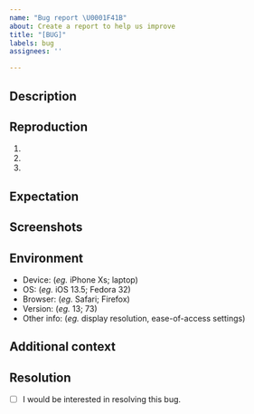 ```yaml
---
name: "Bug report \U0001F41B"
about: Create a report to help us improve
title: "[BUG]"
labels: bug
assignees: ''

---
```


## Description

<!-- Concisely describe the bug. -->

## Reproduction

<!-- Provide detailed steps to reproduce the bug -->

1. <!-- Step 1 ... -->
2. <!-- Step 2 ... -->
3. <!-- Step 3 ... -->

## Expectation

<!-- Concisely describe what you expected to happen. -->

## Screenshots

<!-- Add screenshots to show the problem; or delete the section entirely. -->

## Environment

<!-- Please complete this, unless you are certain the problem is not environment specific. -->

- Device: (_eg._ iPhone Xs; laptop)
- OS: (_eg._ iOS 13.5; Fedora 32)
- Browser: (_eg._ Safari; Firefox)
- Version: (_eg._ 13; 73)
- Other info: (_eg._ display resolution, ease-of-access settings)

## Additional context

<!-- Add any other context about the problem here; or delete the section entirely. -->

## Resolution

<!-- Replace the [ ] with [x] to check the box. -->

- [ ] I would be interested in resolving this bug.
